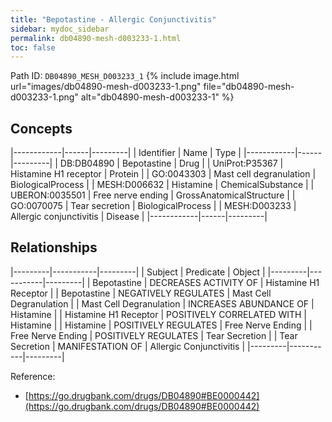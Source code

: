 ```yaml
---
title: "Bepotastine - Allergic Conjunctivitis"
sidebar: mydoc_sidebar
permalink: db04890-mesh-d003233-1.html
toc: false 
---
```



Path ID: `DB04890_MESH_D003233_1`
{% include image.html url="images/db04890-mesh-d003233-1.png" file="db04890-mesh-d003233-1.png" alt="db04890-mesh-d003233-1" %}

## Concepts

|------------|------|---------|
| Identifier | Name | Type    |
|------------|------|---------|
| DB:DB04890 | Bepotastine | Drug |
| UniProt:P35367 | Histamine H1 receptor | Protein |
| GO:0043303 | Mast cell degranulation | BiologicalProcess |
| MESH:D006632 | Histamine | ChemicalSubstance |
| UBERON:0035501 | Free nerve ending | GrossAnatomicalStructure |
| GO:0070075 | Tear secretion | BiologicalProcess |
| MESH:D003233 | Allergic conjunctivitis | Disease |
|------------|------|---------|

## Relationships

|---------|-----------|---------|
| Subject | Predicate | Object  |
|---------|-----------|---------|
| Bepotastine | DECREASES ACTIVITY OF | Histamine H1 Receptor |
| Bepotastine | NEGATIVELY REGULATES | Mast Cell Degranulation |
| Mast Cell Degranulation | INCREASES ABUNDANCE OF | Histamine |
| Histamine H1 Receptor | POSITIVELY CORRELATED WITH | Histamine |
| Histamine | POSITIVELY REGULATES | Free Nerve Ending |
| Free Nerve Ending | POSITIVELY REGULATES | Tear Secretion |
| Tear Secretion | MANIFESTATION OF | Allergic Conjunctivitis |
|---------|-----------|---------|

Reference: 
  - [https://go.drugbank.com/drugs/DB04890#BE0000442](https://go.drugbank.com/drugs/DB04890#BE0000442)
